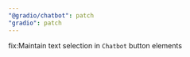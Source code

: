 ```yaml
---
"@gradio/chatbot": patch
"gradio": patch
---
```


fix:Maintain text selection in `Chatbot` button elements
